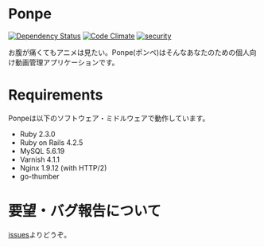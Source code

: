 Ponpe
=======

[![Dependency Status](https://gemnasium.com/badges/github.com/pi9min/ponpe.svg)](https://gemnasium.com/github.com/pi9min/ponpe)
[![Code Climate](https://codeclimate.com/github/pi9min/ponpe/badges/gpa.svg)](https://codeclimate.com/github/pi9min/ponpe)
[![security](https://hakiri.io/github/pi9min/ponpe/master.svg)](https://hakiri.io/github/pi9min/ponpe/master)

お腹が痛くてもアニメは見たい。Ponpe(ポンペ)はそんなあなたのための個人向け動画管理アプリケーションです。

# Requirements

Ponpeは以下のソフトウェア・ミドルウェアで動作しています。

* Ruby 2.3.0
* Ruby on Rails 4.2.5
* MySQL 5.6.19
* Varnish 4.1.1
* Nginx 1.9.12 (with HTTP/2)
* go-thumber

# 要望・バグ報告について

[issues](https://github.com/pi9min/ponpe/issues)よりどうぞ。
